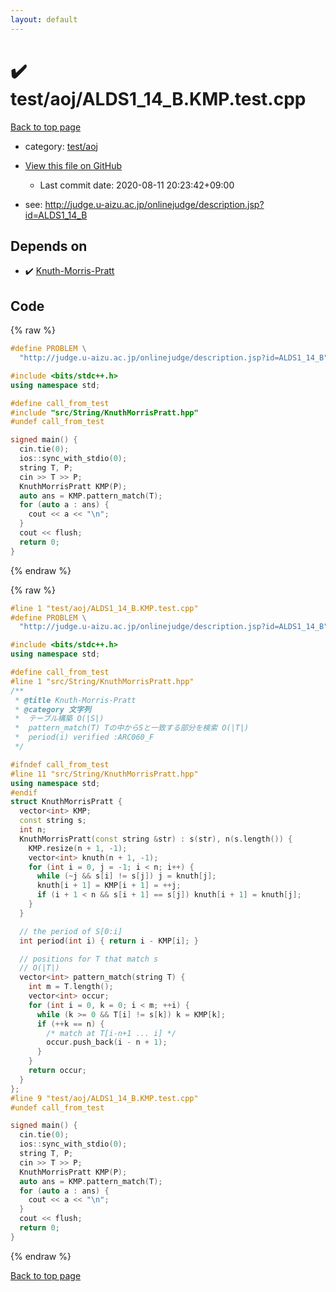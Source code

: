 ```yaml
---
layout: default
---
```


<!-- mathjax config similar to math.stackexchange -->
<script type="text/javascript" async
  src="https://cdnjs.cloudflare.com/ajax/libs/mathjax/2.7.5/MathJax.js?config=TeX-MML-AM_CHTML">
</script>
<script type="text/x-mathjax-config">
  MathJax.Hub.Config({
    TeX: { equationNumbers: { autoNumber: "AMS" }},
    tex2jax: {
      inlineMath: [ ['$','$'] ],
      processEscapes: true
    },
    "HTML-CSS": { matchFontHeight: false },
    displayAlign: "left",
    displayIndent: "2em"
  });
</script>

<script type="text/javascript" src="https://cdnjs.cloudflare.com/ajax/libs/jquery/3.4.1/jquery.min.js"></script>
<script src="https://cdn.jsdelivr.net/npm/jquery-balloon-js@1.1.2/jquery.balloon.min.js" integrity="sha256-ZEYs9VrgAeNuPvs15E39OsyOJaIkXEEt10fzxJ20+2I=" crossorigin="anonymous"></script>
<script type="text/javascript" src="../../../assets/js/copy-button.js"></script>
<link rel="stylesheet" href="../../../assets/css/copy-button.css" />


# :heavy_check_mark: test/aoj/ALDS1_14_B.KMP.test.cpp

<a href="../../../index.html">Back to top page</a>

* category: <a href="../../../index.html#0d0c91c0cca30af9c1c9faef0cf04aa9">test/aoj</a>
* <a href="{{ site.github.repository_url }}/blob/master/test/aoj/ALDS1_14_B.KMP.test.cpp">View this file on GitHub</a>
    - Last commit date: 2020-08-11 20:23:42+09:00


* see: <a href="http://judge.u-aizu.ac.jp/onlinejudge/description.jsp?id=ALDS1_14_B">http://judge.u-aizu.ac.jp/onlinejudge/description.jsp?id=ALDS1_14_B</a>


## Depends on

* :heavy_check_mark: <a href="../../../library/src/String/KnuthMorrisPratt.hpp.html">Knuth-Morris-Pratt</a>


## Code

<a id="unbundled"></a>
{% raw %}
```cpp
#define PROBLEM \
  "http://judge.u-aizu.ac.jp/onlinejudge/description.jsp?id=ALDS1_14_B"

#include <bits/stdc++.h>
using namespace std;

#define call_from_test
#include "src/String/KnuthMorrisPratt.hpp"
#undef call_from_test

signed main() {
  cin.tie(0);
  ios::sync_with_stdio(0);
  string T, P;
  cin >> T >> P;
  KnuthMorrisPratt KMP(P);
  auto ans = KMP.pattern_match(T);
  for (auto a : ans) {
    cout << a << "\n";
  }
  cout << flush;
  return 0;
}
```
{% endraw %}

<a id="bundled"></a>
{% raw %}
```cpp
#line 1 "test/aoj/ALDS1_14_B.KMP.test.cpp"
#define PROBLEM \
  "http://judge.u-aizu.ac.jp/onlinejudge/description.jsp?id=ALDS1_14_B"

#include <bits/stdc++.h>
using namespace std;

#define call_from_test
#line 1 "src/String/KnuthMorrisPratt.hpp"
/**
 * @title Knuth-Morris-Pratt
 * @category 文字列
 *  テーブル構築 O(|S|)
 *  pattern_match(T) Tの中からSと一致する部分を検索 O(|T|)
 *  period(i) verified :ARC060_F
 */

#ifndef call_from_test
#line 11 "src/String/KnuthMorrisPratt.hpp"
using namespace std;
#endif
struct KnuthMorrisPratt {
  vector<int> KMP;
  const string s;
  int n;
  KnuthMorrisPratt(const string &str) : s(str), n(s.length()) {
    KMP.resize(n + 1, -1);
    vector<int> knuth(n + 1, -1);
    for (int i = 0, j = -1; i < n; i++) {
      while (~j && s[i] != s[j]) j = knuth[j];
      knuth[i + 1] = KMP[i + 1] = ++j;
      if (i + 1 < n && s[i + 1] == s[j]) knuth[i + 1] = knuth[j];
    }
  }

  // the period of S[0:i]
  int period(int i) { return i - KMP[i]; }

  // positions for T that match s
  // O(|T|)
  vector<int> pattern_match(string T) {
    int m = T.length();
    vector<int> occur;
    for (int i = 0, k = 0; i < m; ++i) {
      while (k >= 0 && T[i] != s[k]) k = KMP[k];
      if (++k == n) {
        /* match at T[i-n+1 ... i] */
        occur.push_back(i - n + 1);
      }
    }
    return occur;
  }
};
#line 9 "test/aoj/ALDS1_14_B.KMP.test.cpp"
#undef call_from_test

signed main() {
  cin.tie(0);
  ios::sync_with_stdio(0);
  string T, P;
  cin >> T >> P;
  KnuthMorrisPratt KMP(P);
  auto ans = KMP.pattern_match(T);
  for (auto a : ans) {
    cout << a << "\n";
  }
  cout << flush;
  return 0;
}

```
{% endraw %}

<a href="../../../index.html">Back to top page</a>

